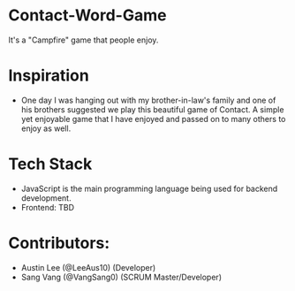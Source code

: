 # Contact-Word-Game
It's a "Campfire" game that people enjoy.


# Inspiration
 - One day I was hanging out with my brother-in-law's family and one of his brothers suggested we play this beautiful game of Contact. A simple yet enjoyable game that I have enjoyed and passed on to many others to enjoy as well.


# Tech Stack
 - JavaScript is the main programming language being used for backend development.
 - Frontend: TBD






# Contributors:
 - Austin Lee (@LeeAus10) (Developer)
 - Sang Vang (@VangSang0) (SCRUM Master/Developer)

